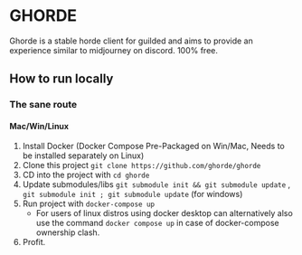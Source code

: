 # GHORDE 
Ghorde is a stable horde client for guilded and aims to provide an experience similar to midjourney on discord. 100% free. 

## How to run locally
### The sane route
#### Mac/Win/Linux
1. Install Docker (Docker Compose Pre-Packaged on Win/Mac, Needs to be installed separately on Linux)
2. Clone this project `git clone https://github.com/ghorde/ghorde`
3. CD into the project with `cd ghorde`
4. Update submodules/libs `git submodule init && git submodule update` , `git submodule init ; git submodule update` (for windows)
5. Run project with `docker-compose up`
    - For users of linux distros using docker desktop can alternatively also use the command `docker compose up` in case of docker-compose ownership clash.
6. Profit.